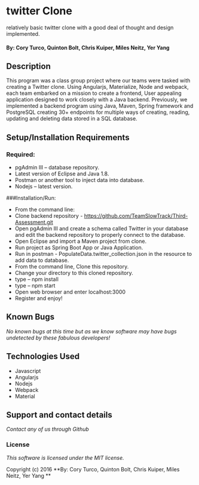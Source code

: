 # twitter Clone
relatively basic twitter clone with a good deal of thought and design implemented.

#### By: Cory Turco, Quinton Bolt, Chris Kuiper, Miles Neitz, Yer Yang

## Description

This program was a class group project where our teams were tasked with creating a Twitter clone.  Using Angularjs, Materialize, Node and webpack, each team embarked on a mission to create a frontend, User appealing application designed to work closely with a Java backend. Previously, we implemented a backend program using Java, Maven, Spring framework and PostgreSQL creating 30+ endpoints for multiple ways of creating, reading, updating and deleting data stored in a SQL database.

## Setup/Installation Requirements
### Required:
- pgAdmin III – database repository.
- Latest version of Eclipse and Java 1.8.
- Postman or another tool to inject data into database.
- Nodejs – latest version.

###Installation/Run:
- From the command line:
- Clone backend repository - https://github.com/TeamSlowTrack/Third-Assessment.git
- Open pgAdmin III and create a schema called Twitter in your database and edit the backend repository to properly connect to the database.
- Open Eclipse and import a Maven project from clone.
- Run project as Spring Boot App or Java Application.
- Run in postman - PopulateData.twitter_collection.json in the resource to add data to database.
- From the command line, Clone this repository.
- Change your directory to this cloned repository.
- type – npm install
- type – npm start
- Open web browser and enter localhost:3000
- Register and enjoy!

## Known Bugs
_No known bugs at this time but as we know software may have bugs undetected by these fabulous developers!_

## Technologies Used

- Javascript
- Angularjs
- Nodejs
- Webpack
- Material

## Support and contact details
_Contact any of us through Github_

### License

*This software is licensed under the MIT license.*

Copyright (c) 2016 **By: Cory Turco, Quinton Bolt, Chris Kuiper, Miles Neitz, Yer Yang **
